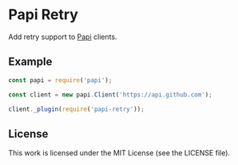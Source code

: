 # Papi Retry

Add retry support to [Papi][papi] clients.

## Example

``` javascript
const papi = require('papi');

const client = new papi.Client('https://api.github.com');

client._plugin(require('papi-retry'));
```

## License

This work is licensed under the MIT License (see the LICENSE file).

[papi]: https://github.com/silas/node-papi
